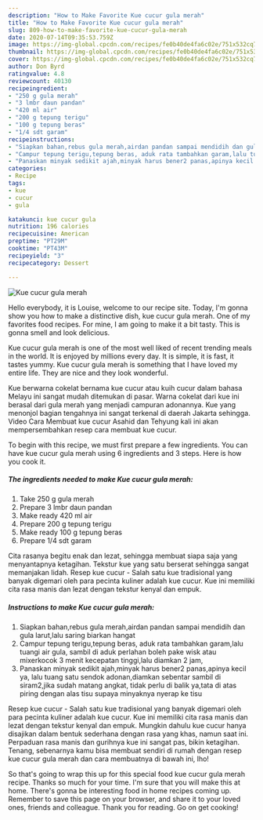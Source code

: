 ```yaml
---
description: "How to Make Favorite Kue cucur gula merah"
title: "How to Make Favorite Kue cucur gula merah"
slug: 809-how-to-make-favorite-kue-cucur-gula-merah
date: 2020-07-14T09:35:53.759Z
image: https://img-global.cpcdn.com/recipes/fe0b40de4fa6c02e/751x532cq70/kue-cucur-gula-merah-foto-resep-utama.jpg
thumbnail: https://img-global.cpcdn.com/recipes/fe0b40de4fa6c02e/751x532cq70/kue-cucur-gula-merah-foto-resep-utama.jpg
cover: https://img-global.cpcdn.com/recipes/fe0b40de4fa6c02e/751x532cq70/kue-cucur-gula-merah-foto-resep-utama.jpg
author: Don Byrd
ratingvalue: 4.8
reviewcount: 40130
recipeingredient:
- "250 g gula merah"
- "3 lmbr daun pandan"
- "420 ml air"
- "200 g tepung terigu"
- "100 g tepung beras"
- "1/4 sdt garam"
recipeinstructions:
- "Siapkan bahan,rebus gula merah,airdan pandan sampai mendidih dan gula larut,lalu saring biarkan hangat"
- "Campur tepung terigu,tepung beras, aduk rata tambahkan garam,lalu tuangi air gula, sambil di aduk perlahan boleh pake wisk atau mixerkocok 3 menit kecepatan tinggi,lalu diamkan 2 jam,"
- "Panaskan minyak sedikit ajah,minyak harus bener2 panas,apinya kecil ya, lalu tuang satu sendok adonan,diamkan sebentar sambil di siram2,jika sudah matang angkat, tidak perlu di balik ya,tata di atas piring dengan alas tisu supaya minyaknya nyerap ke tisu"
categories:
- Recipe
tags:
- kue
- cucur
- gula

katakunci: kue cucur gula 
nutrition: 196 calories
recipecuisine: American
preptime: "PT29M"
cooktime: "PT43M"
recipeyield: "3"
recipecategory: Dessert

---
```



![Kue cucur gula merah](https://img-global.cpcdn.com/recipes/fe0b40de4fa6c02e/751x532cq70/kue-cucur-gula-merah-foto-resep-utama.jpg)

Hello everybody, it is Louise, welcome to our recipe site. Today, I'm gonna show you how to make a distinctive dish, kue cucur gula merah. One of my favorites food recipes. For mine, I am going to make it a bit tasty. This is gonna smell and look delicious.

Kue cucur gula merah is one of the most well liked of recent trending meals in the world. It is enjoyed by millions every day. It is simple, it is fast, it tastes yummy. Kue cucur gula merah is something that I have loved my entire life. They are nice and they look wonderful.

Kue berwarna cokelat bernama kue cucur atau kuih cucur dalam bahasa Melayu ini sangat mudah ditemukan di pasar. Warna cokelat dari kue ini berasal dari gula merah yang menjadi campuran adonannya. Kue yang menonjol bagian tengahnya ini sangat terkenal di daerah Jakarta sehingga. Video Cara Membuat kue cucur Asahid dan Tehyung kali ini akan mempersembahkan resep cara membuat kue cucur.


To begin with this recipe, we must first prepare a few ingredients. You can have kue cucur gula merah using 6 ingredients and 3 steps. Here is how you cook it.

<!--inarticleads1-->

##### The ingredients needed to make Kue cucur gula merah:

1. Take 250 g gula merah
1. Prepare 3 lmbr daun pandan
1. Make ready 420 ml air
1. Prepare 200 g tepung terigu
1. Make ready 100 g tepung beras
1. Prepare 1/4 sdt garam


Cita rasanya begitu enak dan lezat, sehingga membuat siapa saja yang menyantapnya ketagihan. Tekstur kue yang satu berserat sehingga sangat memanjakan lidah. Resep kue cucur - Salah satu kue tradisional yang banyak digemari oleh para pecinta kuliner adalah kue cucur. Kue ini memiliki cita rasa manis dan lezat dengan tekstur kenyal dan empuk. 

<!--inarticleads2-->

##### Instructions to make Kue cucur gula merah:

1. Siapkan bahan,rebus gula merah,airdan pandan sampai mendidih dan gula larut,lalu saring biarkan hangat
1. Campur tepung terigu,tepung beras, aduk rata tambahkan garam,lalu tuangi air gula, sambil di aduk perlahan boleh pake wisk atau mixerkocok 3 menit kecepatan tinggi,lalu diamkan 2 jam,
1. Panaskan minyak sedikit ajah,minyak harus bener2 panas,apinya kecil ya, lalu tuang satu sendok adonan,diamkan sebentar sambil di siram2,jika sudah matang angkat, tidak perlu di balik ya,tata di atas piring dengan alas tisu supaya minyaknya nyerap ke tisu


Resep kue cucur - Salah satu kue tradisional yang banyak digemari oleh para pecinta kuliner adalah kue cucur. Kue ini memiliki cita rasa manis dan lezat dengan tekstur kenyal dan empuk. Mungkin dahulu kue cucur hanya disajikan dalam bentuk sederhana dengan rasa yang khas, namun saat ini. Perpaduan rasa manis dan gurihnya kue ini sangat pas, bikin ketagihan. Tenang, sebenarnya kamu bisa membuat sendiri di rumah dengan resep kue cucur gula merah dan cara membuatnya di bawah ini, lho! 

So that's going to wrap this up for this special food kue cucur gula merah recipe. Thanks so much for your time. I'm sure that you will make this at home. There's gonna be interesting food in home recipes coming up. Remember to save this page on your browser, and share it to your loved ones, friends and colleague. Thank you for reading. Go on get cooking!
